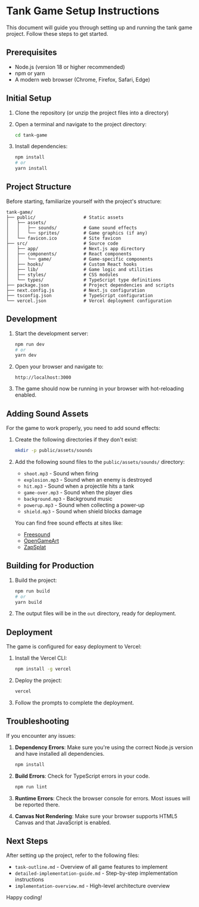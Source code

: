 # Tank Game Setup Instructions

This document will guide you through setting up and running the tank game project. Follow these steps to get started.

## Prerequisites

- Node.js (version 18 or higher recommended)
- npm or yarn
- A modern web browser (Chrome, Firefox, Safari, Edge)

## Initial Setup

1. Clone the repository (or unzip the project files into a directory)

2. Open a terminal and navigate to the project directory:
   ```bash
   cd tank-game
   ```

3. Install dependencies:
   ```bash
   npm install
   # or
   yarn install
   ```

## Project Structure

Before starting, familiarize yourself with the project's structure:

```
tank-game/
├── public/                  # Static assets
│   ├── assets/
│   │   ├── sounds/          # Game sound effects
│   │   └── sprites/         # Game graphics (if any)
│   └── favicon.ico          # Site favicon
├── src/                     # Source code
│   ├── app/                 # Next.js app directory
│   ├── components/          # React components
│   │   └── game/            # Game-specific components
│   ├── hooks/               # Custom React hooks
│   ├── lib/                 # Game logic and utilities
│   ├── styles/              # CSS modules
│   └── types/               # TypeScript type definitions
├── package.json             # Project dependencies and scripts
├── next.config.js           # Next.js configuration
├── tsconfig.json            # TypeScript configuration
└── vercel.json              # Vercel deployment configuration
```

## Development

1. Start the development server:
   ```bash
   npm run dev
   # or
   yarn dev
   ```

2. Open your browser and navigate to:
   ```
   http://localhost:3000
   ```

3. The game should now be running in your browser with hot-reloading enabled.

## Adding Sound Assets

For the game to work properly, you need to add sound effects:

1. Create the following directories if they don't exist:
   ```bash
   mkdir -p public/assets/sounds
   ```

2. Add the following sound files to the `public/assets/sounds/` directory:
   - `shoot.mp3` - Sound when firing
   - `explosion.mp3` - Sound when an enemy is destroyed
   - `hit.mp3` - Sound when a projectile hits a tank
   - `game-over.mp3` - Sound when the player dies
   - `background.mp3` - Background music
   - `powerup.mp3` - Sound when collecting a power-up
   - `shield.mp3` - Sound when shield blocks damage

   You can find free sound effects at sites like:
   - [Freesound](https://freesound.org/)
   - [OpenGameArt](https://opengameart.org/)
   - [ZapSplat](https://www.zapsplat.com/)

## Building for Production

1. Build the project:
   ```bash
   npm run build
   # or
   yarn build
   ```

2. The output files will be in the `out` directory, ready for deployment.

## Deployment

The game is configured for easy deployment to Vercel:

1. Install the Vercel CLI:
   ```bash
   npm install -g vercel
   ```

2. Deploy the project:
   ```bash
   vercel
   ```

3. Follow the prompts to complete the deployment.

## Troubleshooting

If you encounter any issues:

1. **Dependency Errors**: Make sure you're using the correct Node.js version and have installed all dependencies.
   ```bash
   npm install
   ```

2. **Build Errors**: Check for TypeScript errors in your code.
   ```bash
   npm run lint
   ```

3. **Runtime Errors**: Check the browser console for errors. Most issues will be reported there.

4. **Canvas Not Rendering**: Make sure your browser supports HTML5 Canvas and that JavaScript is enabled.

## Next Steps

After setting up the project, refer to the following files:

- `task-outline.md` - Overview of all game features to implement
- `detailed-implementation-guide.md` - Step-by-step implementation instructions
- `implementation-overview.md` - High-level architecture overview

Happy coding!